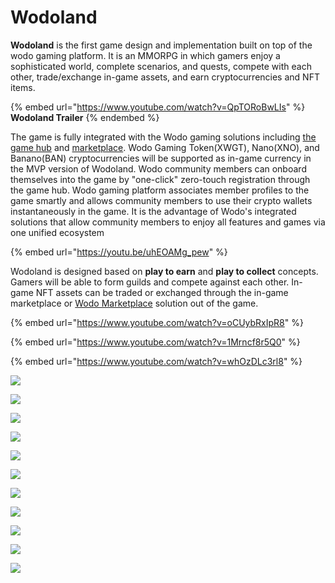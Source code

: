 # Wodoland

**Wodoland** is the first game design and implementation built on top of the wodo gaming platform. It is an MMORPG in which gamers enjoy a sophisticated world, complete scenarios, and quests, compete with each other, trade/exchange in-game assets, and earn cryptocurrencies and NFT items.

{% embed url="https://www.youtube.com/watch?v=QpTORoBwLIs" %}
**Wodoland Trailer**
{% endembed %}

The game is fully integrated with the Wodo gaming solutions including [the game hub](gaming-hub.md) and [marketplace](marketplace.md). Wodo Gaming Token(XWGT), Nano(XNO), and Banano(BAN) cryptocurrencies will be supported as in-game currency in the MVP version of Wodoland.  Wodo community members can onboard themselves into the game by "one-click" zero-touch registration through the game hub. Wodo gaming platform associates member profiles to the game smartly and allows community members to use their crypto wallets instantaneously in the game. It is the advantage of Wodo's integrated solutions that allow community members to enjoy all features and games via one unified ecosystem

{% embed url="https://youtu.be/uhEOAMg_pew" %}

Wodoland is designed based on **play to earn** and **play to collect** concepts. Gamers will be able to form guilds and compete against each other. In-game NFT assets can be traded or exchanged through the in-game marketplace or [Wodo Marketplace](marketplace.md) solution out of the game.

{% embed url="https://www.youtube.com/watch?v=oCUybRxIpR8" %}

{% embed url="https://www.youtube.com/watch?v=1Mrncf8r5Q0" %}

{% embed url="https://www.youtube.com/watch?v=whOzDLc3rl8" %}

![](../.gitbook/assets/wodo\_land\_login.png)

![](../.gitbook/assets/wodo\_land.jpg)

![](<../.gitbook/assets/wodoland\_19 (1).png>)

![](../.gitbook/assets/wodo\_land\_view\_1.png)

![](../.gitbook/assets/wodoland\_2.1.png)

![](<../.gitbook/assets/wodoland\_6 (1).png>)

![](<../.gitbook/assets/wodoland\_16 (1).png>)

![](<../.gitbook/assets/wodoland\_1 (1).png>)

![](<../.gitbook/assets/wodoland\_11 (1).png>)

![](<../.gitbook/assets/wodoland\_4 (1).png>)

![](<../.gitbook/assets/wodoland\_3 (1).png>)
